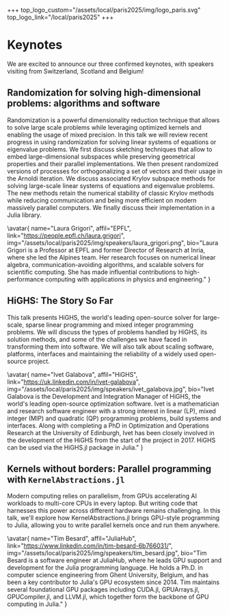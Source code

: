 +++
top_logo_custom="/assets/local/paris2025/img/logo_paris.svg"
top_logo_link="/local/paris2025"
+++

# Keynotes

We are excited to announce our three confirmed keynotes, with speakers visiting from Switzerland, Scotland and Belgium!

## Randomization for solving high-dimensional problems: algorithms and software

Randomization is a powerful dimensionality reduction technique that allows to solve large scale problems while leveraging optimized kernels and enabling the usage of mixed precision.
In this talk we will review recent progress in using randomization for solving linear systems of equations or eigenvalue problems.
We first discuss sketching techniques that allow to embed large-dimensional subspaces while preserving geometrical properties and their parallel implementations.
We then present randomized versions of processes for orthogonalizing a set of vectors and their usage in the Arnoldi
iteration.
We discuss associated Krylov subspace methods for solving large-scale linear systems of equations and eigenvalue problems.
The new methods retain the numerical stability of classic Krylov methods while reducing communication and being more efficient on modern massively parallel computers.
We finally discuss their implementation in a Julia library.

\avatar{
    name="Laura Grigori",
    affil="EPFL",
    link="https://people.epfl.ch/laura.grigori",
    img="/assets/local/paris2025/img/speakers/laura_grigori.png",
    bio="Laura Grigori is a Professor at EPFL and former Director of Research at Inria, where she led the Alpines team. Her research focuses on numerical linear algebra, communication-avoiding algorithms, and scalable solvers for scientific computing. She has made influential contributions to high-performance computing with applications in physics and engineering."
}

## HiGHS: The Story So Far

This talk presents HiGHS, the world's leading open-source solver for large-scale, sparse linear programming and mixed integer programming problems.
We will discuss the types of problems handled by HiGHS, its solution methods, and some of the challenges we have faced in transforming them into software.
We will also talk about scaling software, platforms, interfaces and maintaining the reliability of a widely used open-source project.

\avatar{
    name="Ivet Galabova",
    affil="HiGHS",
    link="https://uk.linkedin.com/in/ivet-galabova",
    img="/assets/local/paris2025/img/speakers/ivet_galabova.jpg",
    bio="Ivet Galabova is the Development and Integration Manager of HiGHS, the world's leading open-source optimization software. Ivet is a mathematician and research software engineer with a strong interest in linear (LP), mixed integer (MIP) and quadratic (QP) programming problems, build systems and interfaces. Along with completing a PhD in Optimization and Operations Research at the University of Edinburgh, Ivet has been closely involved in the development of the HiGHS from the start of the project in 2017. HiGHS can be used via the HiGHS.jl package in Julia."
}

## Kernels without borders: Parallel programming with `KernelAbstractions.jl`

Modern computing relies on parallelism, from GPUs accelerating AI workloads to multi-core CPUs in every laptop.
But writing code that harnesses this power across different hardware remains challenging.
In this talk, we'll explore how KernelAbstractions.jl brings GPU-style programming to Julia, allowing you to write parallel kernels once and run them anywhere.

\avatar{
    name="Tim Besard",
    affil="JuliaHub",
    link="https://www.linkedin.com/in/tim-besard-6b766031/",
    img="/assets/local/paris2025/img/speakers/tim_besard.jpg",
    bio="Tim Besard is a software engineer at JuliaHub, where he leads GPU support and development for the Julia programming language. He holds a Ph.D. in computer science engineering from Ghent University, Belgium, and has been a key contributor to Julia's GPU ecosystem since 2014. Tim maintains several foundational GPU packages including CUDA.jl, GPUArrays.jl, GPUCompiler.jl, and LLVM.jl, which together form the backbone of GPU computing in Julia."
}
